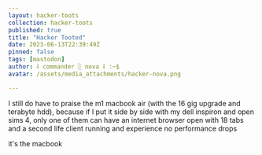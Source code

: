 ```yaml
---
layout: hacker-toots
collection: hacker-toots
published: true
title: "Hacker Tooted"
date: 2023-06-13T22:39:49Z
pinned: false
tags: [mastodon]
author: ⸸ commander ░ nova ⸸ :~$
avatar: /assets/media_attachments/hacker-nova.png

---
```


<p>I still do have to praise the m1 macbook air (with the 16 gig upgrade and terabyte hdd), because if I put it side by side with my dell inspiron and open sims 4, only one of them can have an internet browser open with 18 tabs and a second life client running and experience no performance drops</p><p>it&#39;s the macbook</p>


